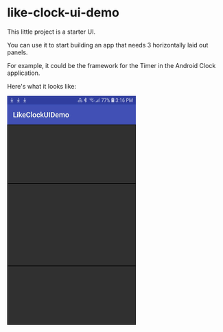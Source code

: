 # like-clock-ui-demo

This little project is a starter UI.

You can use it to start building an app that needs 3 horizontally laid out panels.

For example, it could be the framework for the Timer in the Android Clock application.

Here's what it looks like:

![three horizontal panels](https://raw.githubusercontent.com/mdoery/like-clock-ui-demo/master/like-clock-ui-demo.jpg)
